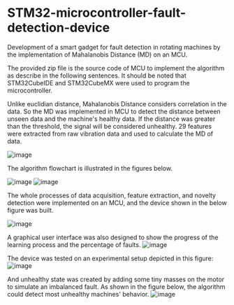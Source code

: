 # STM32-microcontroller-fault-detection-device
Development of a smart gadget for fault detection in rotating machines by the implementation of Mahalanobis Distance (MD) on an MCU.

The provided zip file is the source code of MCU to implement the algorithm as describe in the following sentences. It should be noted that STM32CubeIDE and STM32CubeMX were used to program the microcontroller.

Unlike euclidian distance, Mahalanobis Distance considers correlation in the data. So the MD was implemented in MCU to detect the distance between unseen data and the machine's healthy data. If the distance was greater than the threshold, the signal will be considered unhealthy. 29 features were extracted from raw vibration data and used to calculate the MD of data.

![image](https://user-images.githubusercontent.com/57262710/218378929-ba805cec-e9ac-4928-bd70-5a2df2b62eb2.png)

The algorithm flowchart is illustrated in the figures below.

![image](https://user-images.githubusercontent.com/57262710/218379558-79772c4e-3c7b-416d-8c84-08c77c07e12c.png)
![image](https://user-images.githubusercontent.com/57262710/218379643-46b8da68-ee6c-42ac-82dd-a6a858db997d.png)

The whole processes of data acquisition, feature extraction, and novelty detection were implemented on an MCU, and the device shown in the below figure was built. 

![image](https://user-images.githubusercontent.com/57262710/218379224-d93323f9-f806-4ac0-9550-5745fb95df5e.png)

A graphical user interface was also designed to show the progress of the learning process and the percentage of faults.
![image](https://user-images.githubusercontent.com/57262710/218379307-949d311d-96ea-4ec4-aaa4-446a5def12f5.png)

The device was tested on an experimental setup depicted in this figure:
![image](https://user-images.githubusercontent.com/57262710/218379890-0e66e311-dc68-42f3-ab09-006adddf5258.png)

And unhealthy state was created by adding some tiny masses on the motor to simulate an imbalanced fault. As shown in the figure below, the algorithm could detect most unhealthy machines' behavior. 
![image](https://user-images.githubusercontent.com/57262710/218380159-4b1a072a-f6b9-4c58-b7df-24c18765a0d4.png)


